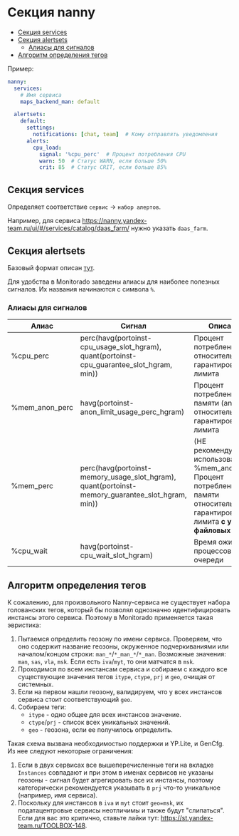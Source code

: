# Секция nanny

- [Секция services](#секция-services)
- [Секция alertsets](#секция-alertsets)
    - [Алиасы для сигналов](#алиасы-для-сигналов)
- [Алгоритм определения тегов](#алгоритм-определения-тегов)

Пример:
```yaml
nanny:
  services:
    # Имя сервиса
    maps_backend_man: default

  alertsets:
    default:
      settings:
        notifications: [chat, team]  # Кому отправлять уведомления
      alerts:
        cpu_load:
          signal: '%cpu_perc'  # Процент потребления CPU
          warn: 50  # Статус WARN, если больше 50%
          crit: 85  # Статус CRIT, если больше 85%
```

## Секция services

Определяет соответствие `сервис` -> `набор алертов`.

Например, для сервиса https://nanny.yandex-team.ru/ui/#/services/catalog/daas_farm/ нужно указать `daas_farm`.

## Секция alertsets

Базовый формат описан [тут](./common.md#Секция-alertsets).

Для удобства в Monitorado заведены алиасы для наиболее полезных сигналов.
Их названия начинаются с символа `%`.

### Алиасы для сигналов

Алиас | Сигнал | Описание
--------|---------|---------
%cpu_perc | perc(havg(portoinst-cpu_usage_slot_hgram), quant(portoinst-cpu_guarantee_slot_hgram, min)) | Процент потребления CPU относительно гарантированного лимита
%mem_anon_perc | havg(portoinst-anon_limit_usage_perc_hgram) | Процент потребления памяти (anon) относительно гарантированного лимита
%mem_perc | perc(havg(portoinst-memory_usage_slot_hgram), quant(portoinst-memory_guarantee_slot_hgram, min)) | (НЕ рекомендуется использовать, см. %mem_anon_perc) Процент потребления памяти относительно гарантированного лимита **с учетом файловых кэшей**
%cpu_wait | havg(portoinst-cpu_wait_slot_hgram) | Время ожидания процессов в очереди

## Алгоритм определения тегов

К сожалению, для произвольного Nanny-сервиса не cуществует набора голованских тегов, который бы позволял однозначно идентифицировать инстансы этого сервиса.
Поэтому в Monitorado применяется такая эвристика:

1. Пытаемся определить геозону по имени сервиса.
   Проверяем, что оно содержит название геозоны, окруженное подчеркиваниями или началом/концом строки: `man_*`/`*_man_*`/`*_man`.
   Возможные значения: `man`, `sas`, `vla`, `msk`. Если есть `iva`/`myt`, то они матчатся в `msk`.
1. Проходимся по всем инстансам сервиса и собираем с каждого все существующие значения тегов `itype`, `ctype`, `prj` и `geo`, очищая от системных.
1. Если на первом нашли геозону, валидируем, что у всех инстансов сервиса стоит соответствующий `geo`.
1. Собираем теги:
   * `itype` - одно общее для всех инстансов значение.
   * `ctype`/`prj` - список всех уникальных значений.
   * `geo` - геозона, если ее получилось определить.

Такая схема вызвана необходимостью поддержки и YP.Lite, и GenCfg.
Из нее следуют некоторые ограничения:

1. Если в двух сервисах все вышеперечисленные теги на вкладке `Instances` совпадают и при этом в именах сервисов не указаны геозоны - сигнал будет агрегировать все их инстансы,
   поэтому категорически рекомендуется указывать в `prj` что-то уникальное (например, имя сервиса).
2. Поскольку для инстансов в `iva` и `myt` стоит `geo=msk`, их податацентровые сервисы неотличимы и также будут "слипаться". Если для вас это критично, ставьте лайки тут: https://st.yandex-team.ru/TOOLBOX-148.
